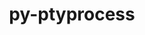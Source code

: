 ---
title: "py-ptyprocess"
layout: cache
categories: [package, develop]
meta: {"versions": ["0.7.0"], "compilers": ["gcc@=11.1.0", "gcc@=11.4.0", "gcc@=9.4.0", "oneapi@=2023.2.0", "oneapi@=2023.2.1"], "oss": ["ubuntu20.04"], "platforms": ["linux"], "targets": ["aarch64", "neoverse_v1", "ppc64le", "x86_64_v3"], "stacks": ["data-vis-sdk", "e4s", "e4s-arm", "e4s-neoverse_v1", "e4s-oneapi", "e4s-power", "root"], "num_specs": 59, "num_specs_by_stack": {"root": 59, "e4s-arm": 7, "e4s-neoverse_v1": 6, "e4s-power": 10, "data-vis-sdk": 11, "e4s": 15, "e4s-oneapi": 10}}
spec_details: [{"hash": "7ggnbqkndae6zz5y5p457d4kt6nz4oal", "compiler": "gcc@=11.4.0", "versions": ["0.7.0"], "os": "ubuntu20.04", "platform": "linux", "target": "aarch64", "variants": ["build_system=python_pip"], "stacks": ["root", "e4s-arm"], "size": "-", "tarball": "https://binaries.spack.io/develop/build_cache/linux-ubuntu20.04-aarch64/gcc-11.4.0/py-ptyprocess-0.7.0/linux-ubuntu20.04-aarch64-gcc-11.4.0-py-ptyprocess-0.7.0-7ggnbqkndae6zz5y5p457d4kt6nz4oal.spack"}, {"hash": "u65tpe2odp5cmt6sx73l4yd5zxmxzwf6", "compiler": "gcc@=11.4.0", "versions": ["0.7.0"], "os": "ubuntu20.04", "platform": "linux", "target": "aarch64", "variants": ["build_system=python_pip"], "stacks": ["root", "e4s-arm"], "size": "-", "tarball": "https://binaries.spack.io/develop/build_cache/linux-ubuntu20.04-aarch64/gcc-11.4.0/py-ptyprocess-0.7.0/linux-ubuntu20.04-aarch64-gcc-11.4.0-py-ptyprocess-0.7.0-u65tpe2odp5cmt6sx73l4yd5zxmxzwf6.spack"}, {"hash": "d7jx3whic2pf3xs7tua4c6gtnnipg5tv", "compiler": "gcc@=11.4.0", "versions": ["0.7.0"], "os": "ubuntu20.04", "platform": "linux", "target": "aarch64", "variants": ["build_system=python_pip"], "stacks": ["root", "e4s-arm"], "size": "-", "tarball": "https://binaries.spack.io/develop/build_cache/linux-ubuntu20.04-aarch64/gcc-11.4.0/py-ptyprocess-0.7.0/linux-ubuntu20.04-aarch64-gcc-11.4.0-py-ptyprocess-0.7.0-d7jx3whic2pf3xs7tua4c6gtnnipg5tv.spack"}, {"hash": "4nesn4oalrzormq752sl5gxymgkr6wsv", "compiler": "gcc@=11.4.0", "versions": ["0.7.0"], "os": "ubuntu20.04", "platform": "linux", "target": "aarch64", "variants": ["build_system=python_pip"], "stacks": ["root", "e4s-arm"], "size": "-", "tarball": "https://binaries.spack.io/develop/build_cache/linux-ubuntu20.04-aarch64/gcc-11.4.0/py-ptyprocess-0.7.0/linux-ubuntu20.04-aarch64-gcc-11.4.0-py-ptyprocess-0.7.0-4nesn4oalrzormq752sl5gxymgkr6wsv.spack"}, {"hash": "vjomra3adgacrkbsakazuumlg6bq6j7f", "compiler": "gcc@=11.4.0", "versions": ["0.7.0"], "os": "ubuntu20.04", "platform": "linux", "target": "aarch64", "variants": ["build_system=python_pip"], "stacks": ["root", "e4s-arm"], "size": "-", "tarball": "https://binaries.spack.io/develop/build_cache/linux-ubuntu20.04-aarch64/gcc-11.4.0/py-ptyprocess-0.7.0/linux-ubuntu20.04-aarch64-gcc-11.4.0-py-ptyprocess-0.7.0-vjomra3adgacrkbsakazuumlg6bq6j7f.spack"}, {"hash": "7h2wqczu4m3o4256xf4hcqrkszrn72sg", "compiler": "gcc@=11.4.0", "versions": ["0.7.0"], "os": "ubuntu20.04", "platform": "linux", "target": "aarch64", "variants": ["build_system=python_pip"], "stacks": ["root", "e4s-arm"], "size": "-", "tarball": "https://binaries.spack.io/develop/build_cache/linux-ubuntu20.04-aarch64/gcc-11.4.0/py-ptyprocess-0.7.0/linux-ubuntu20.04-aarch64-gcc-11.4.0-py-ptyprocess-0.7.0-7h2wqczu4m3o4256xf4hcqrkszrn72sg.spack"}, {"hash": "5vbo66qoc3oiwsa65ric4ttdqg5qebdb", "compiler": "gcc@=11.4.0", "versions": ["0.7.0"], "os": "ubuntu20.04", "platform": "linux", "target": "aarch64", "variants": ["build_system=python_pip"], "stacks": ["root", "e4s-arm"], "size": "-", "tarball": "https://binaries.spack.io/develop/build_cache/linux-ubuntu20.04-aarch64/gcc-11.4.0/py-ptyprocess-0.7.0/linux-ubuntu20.04-aarch64-gcc-11.4.0-py-ptyprocess-0.7.0-5vbo66qoc3oiwsa65ric4ttdqg5qebdb.spack"}, {"hash": "gcn2iv73vkkamsl62jyfdwhac44jzjbi", "compiler": "gcc@=11.4.0", "versions": ["0.7.0"], "os": "ubuntu20.04", "platform": "linux", "target": "neoverse_v1", "variants": ["build_system=python_pip"], "stacks": ["root", "e4s-neoverse_v1"], "size": "-", "tarball": "https://binaries.spack.io/develop/build_cache/linux-ubuntu20.04-neoverse_v1/gcc-11.4.0/py-ptyprocess-0.7.0/linux-ubuntu20.04-neoverse_v1-gcc-11.4.0-py-ptyprocess-0.7.0-gcn2iv73vkkamsl62jyfdwhac44jzjbi.spack"}, {"hash": "oq7eydazkurmb6h5gkd7tdget25ui7c2", "compiler": "gcc@=11.4.0", "versions": ["0.7.0"], "os": "ubuntu20.04", "platform": "linux", "target": "neoverse_v1", "variants": ["build_system=python_pip"], "stacks": ["root", "e4s-neoverse_v1"], "size": "-", "tarball": "https://binaries.spack.io/develop/build_cache/linux-ubuntu20.04-neoverse_v1/gcc-11.4.0/py-ptyprocess-0.7.0/linux-ubuntu20.04-neoverse_v1-gcc-11.4.0-py-ptyprocess-0.7.0-oq7eydazkurmb6h5gkd7tdget25ui7c2.spack"}, {"hash": "qcv2xokdtckeiyi5kzszuzaj6rpfolo5", "compiler": "gcc@=11.4.0", "versions": ["0.7.0"], "os": "ubuntu20.04", "platform": "linux", "target": "neoverse_v1", "variants": ["build_system=python_pip"], "stacks": ["root", "e4s-neoverse_v1"], "size": "-", "tarball": "https://binaries.spack.io/develop/build_cache/linux-ubuntu20.04-neoverse_v1/gcc-11.4.0/py-ptyprocess-0.7.0/linux-ubuntu20.04-neoverse_v1-gcc-11.4.0-py-ptyprocess-0.7.0-qcv2xokdtckeiyi5kzszuzaj6rpfolo5.spack"}, {"hash": "vndfexbrpp5x47n33mg46zy3ycpkl2hk", "compiler": "gcc@=11.4.0", "versions": ["0.7.0"], "os": "ubuntu20.04", "platform": "linux", "target": "neoverse_v1", "variants": ["build_system=python_pip"], "stacks": ["root", "e4s-neoverse_v1"], "size": "-", "tarball": "https://binaries.spack.io/develop/build_cache/linux-ubuntu20.04-neoverse_v1/gcc-11.4.0/py-ptyprocess-0.7.0/linux-ubuntu20.04-neoverse_v1-gcc-11.4.0-py-ptyprocess-0.7.0-vndfexbrpp5x47n33mg46zy3ycpkl2hk.spack"}, {"hash": "4hdxkxzed3ioosvb24pwayvpk4mc2jub", "compiler": "gcc@=11.4.0", "versions": ["0.7.0"], "os": "ubuntu20.04", "platform": "linux", "target": "neoverse_v1", "variants": ["build_system=python_pip"], "stacks": ["root", "e4s-neoverse_v1"], "size": "-", "tarball": "https://binaries.spack.io/develop/build_cache/linux-ubuntu20.04-neoverse_v1/gcc-11.4.0/py-ptyprocess-0.7.0/linux-ubuntu20.04-neoverse_v1-gcc-11.4.0-py-ptyprocess-0.7.0-4hdxkxzed3ioosvb24pwayvpk4mc2jub.spack"}, {"hash": "2udnk4rlfghfbdhvvjy76raq473srjkb", "compiler": "gcc@=11.4.0", "versions": ["0.7.0"], "os": "ubuntu20.04", "platform": "linux", "target": "neoverse_v1", "variants": ["build_system=python_pip"], "stacks": ["root", "e4s-neoverse_v1"], "size": "-", "tarball": "https://binaries.spack.io/develop/build_cache/linux-ubuntu20.04-neoverse_v1/gcc-11.4.0/py-ptyprocess-0.7.0/linux-ubuntu20.04-neoverse_v1-gcc-11.4.0-py-ptyprocess-0.7.0-2udnk4rlfghfbdhvvjy76raq473srjkb.spack"}, {"hash": "xpnao2p47wafgwazcnjflkjvcube7kiu", "compiler": "gcc@=9.4.0", "versions": ["0.7.0"], "os": "ubuntu20.04", "platform": "linux", "target": "ppc64le", "variants": ["build_system=python_pip"], "stacks": ["root", "e4s-power"], "size": "-", "tarball": "https://binaries.spack.io/develop/build_cache/linux-ubuntu20.04-ppc64le/gcc-9.4.0/py-ptyprocess-0.7.0/linux-ubuntu20.04-ppc64le-gcc-9.4.0-py-ptyprocess-0.7.0-xpnao2p47wafgwazcnjflkjvcube7kiu.spack"}, {"hash": "je6h7vmgyqus77wngkktjnzfr6nviz52", "compiler": "gcc@=9.4.0", "versions": ["0.7.0"], "os": "ubuntu20.04", "platform": "linux", "target": "ppc64le", "variants": ["build_system=python_pip"], "stacks": ["root", "e4s-power"], "size": "-", "tarball": "https://binaries.spack.io/develop/build_cache/linux-ubuntu20.04-ppc64le/gcc-9.4.0/py-ptyprocess-0.7.0/linux-ubuntu20.04-ppc64le-gcc-9.4.0-py-ptyprocess-0.7.0-je6h7vmgyqus77wngkktjnzfr6nviz52.spack"}, {"hash": "ip6taclsrx3dounzoru5vnnp3ucgqkcl", "compiler": "gcc@=9.4.0", "versions": ["0.7.0"], "os": "ubuntu20.04", "platform": "linux", "target": "ppc64le", "variants": ["build_system=python_pip"], "stacks": ["root", "e4s-power"], "size": "-", "tarball": "https://binaries.spack.io/develop/build_cache/linux-ubuntu20.04-ppc64le/gcc-9.4.0/py-ptyprocess-0.7.0/linux-ubuntu20.04-ppc64le-gcc-9.4.0-py-ptyprocess-0.7.0-ip6taclsrx3dounzoru5vnnp3ucgqkcl.spack"}, {"hash": "6quuxw6uitxb6n4mbvl4xbqeartign76", "compiler": "gcc@=9.4.0", "versions": ["0.7.0"], "os": "ubuntu20.04", "platform": "linux", "target": "ppc64le", "variants": ["build_system=python_pip"], "stacks": ["root", "e4s-power"], "size": "-", "tarball": "https://binaries.spack.io/develop/build_cache/linux-ubuntu20.04-ppc64le/gcc-9.4.0/py-ptyprocess-0.7.0/linux-ubuntu20.04-ppc64le-gcc-9.4.0-py-ptyprocess-0.7.0-6quuxw6uitxb6n4mbvl4xbqeartign76.spack"}, {"hash": "j3cawix66c7f4x2m4d6ifdgtgacllyjv", "compiler": "gcc@=9.4.0", "versions": ["0.7.0"], "os": "ubuntu20.04", "platform": "linux", "target": "ppc64le", "variants": ["build_system=python_pip"], "stacks": ["root", "e4s-power"], "size": "-", "tarball": "https://binaries.spack.io/develop/build_cache/linux-ubuntu20.04-ppc64le/gcc-9.4.0/py-ptyprocess-0.7.0/linux-ubuntu20.04-ppc64le-gcc-9.4.0-py-ptyprocess-0.7.0-j3cawix66c7f4x2m4d6ifdgtgacllyjv.spack"}, {"hash": "o5xqtoqbjtqjyx5z73zbfxz6dg6ptzo3", "compiler": "gcc@=9.4.0", "versions": ["0.7.0"], "os": "ubuntu20.04", "platform": "linux", "target": "ppc64le", "variants": ["build_system=python_pip"], "stacks": ["root", "e4s-power"], "size": "-", "tarball": "https://binaries.spack.io/develop/build_cache/linux-ubuntu20.04-ppc64le/gcc-9.4.0/py-ptyprocess-0.7.0/linux-ubuntu20.04-ppc64le-gcc-9.4.0-py-ptyprocess-0.7.0-o5xqtoqbjtqjyx5z73zbfxz6dg6ptzo3.spack"}, {"hash": "smumkg344h2fekcqvv2ui2hqd3vo4ydc", "compiler": "gcc@=9.4.0", "versions": ["0.7.0"], "os": "ubuntu20.04", "platform": "linux", "target": "ppc64le", "variants": ["build_system=python_pip"], "stacks": ["root", "e4s-power"], "size": "-", "tarball": "https://binaries.spack.io/develop/build_cache/linux-ubuntu20.04-ppc64le/gcc-9.4.0/py-ptyprocess-0.7.0/linux-ubuntu20.04-ppc64le-gcc-9.4.0-py-ptyprocess-0.7.0-smumkg344h2fekcqvv2ui2hqd3vo4ydc.spack"}, {"hash": "4hhmb3btm4qffchtydli7g3zxyllbzph", "compiler": "gcc@=9.4.0", "versions": ["0.7.0"], "os": "ubuntu20.04", "platform": "linux", "target": "ppc64le", "variants": ["build_system=python_pip"], "stacks": ["root", "e4s-power"], "size": "-", "tarball": "https://binaries.spack.io/develop/build_cache/linux-ubuntu20.04-ppc64le/gcc-9.4.0/py-ptyprocess-0.7.0/linux-ubuntu20.04-ppc64le-gcc-9.4.0-py-ptyprocess-0.7.0-4hhmb3btm4qffchtydli7g3zxyllbzph.spack"}, {"hash": "txlpirssbkqogqyxpl7uvjn4jjj5w57o", "compiler": "gcc@=9.4.0", "versions": ["0.7.0"], "os": "ubuntu20.04", "platform": "linux", "target": "ppc64le", "variants": ["build_system=python_pip"], "stacks": ["root", "e4s-power"], "size": "-", "tarball": "https://binaries.spack.io/develop/build_cache/linux-ubuntu20.04-ppc64le/gcc-9.4.0/py-ptyprocess-0.7.0/linux-ubuntu20.04-ppc64le-gcc-9.4.0-py-ptyprocess-0.7.0-txlpirssbkqogqyxpl7uvjn4jjj5w57o.spack"}, {"hash": "3qtejphi4vc63emhlkg6wepc7oixzatn", "compiler": "gcc@=9.4.0", "versions": ["0.7.0"], "os": "ubuntu20.04", "platform": "linux", "target": "ppc64le", "variants": ["build_system=python_pip"], "stacks": ["root", "e4s-power"], "size": "-", "tarball": "https://binaries.spack.io/develop/build_cache/linux-ubuntu20.04-ppc64le/gcc-9.4.0/py-ptyprocess-0.7.0/linux-ubuntu20.04-ppc64le-gcc-9.4.0-py-ptyprocess-0.7.0-3qtejphi4vc63emhlkg6wepc7oixzatn.spack"}, {"hash": "ww7hmdf3ldssu7vdycq2jgwzfmeuhp3d", "compiler": "gcc@=11.1.0", "versions": ["0.7.0"], "os": "ubuntu20.04", "platform": "linux", "target": "x86_64_v3", "variants": ["build_system=python_pip"], "stacks": ["root", "data-vis-sdk"], "size": "-", "tarball": "https://binaries.spack.io/develop/build_cache/linux-ubuntu20.04-x86_64_v3/gcc-11.1.0/py-ptyprocess-0.7.0/linux-ubuntu20.04-x86_64_v3-gcc-11.1.0-py-ptyprocess-0.7.0-ww7hmdf3ldssu7vdycq2jgwzfmeuhp3d.spack"}, {"hash": "ejf5n46xjtuusvwtanl7yrq764gdzrgm", "compiler": "gcc@=11.1.0", "versions": ["0.7.0"], "os": "ubuntu20.04", "platform": "linux", "target": "x86_64_v3", "variants": ["build_system=python_pip"], "stacks": ["root", "data-vis-sdk"], "size": "-", "tarball": "https://binaries.spack.io/develop/build_cache/linux-ubuntu20.04-x86_64_v3/gcc-11.1.0/py-ptyprocess-0.7.0/linux-ubuntu20.04-x86_64_v3-gcc-11.1.0-py-ptyprocess-0.7.0-ejf5n46xjtuusvwtanl7yrq764gdzrgm.spack"}, {"hash": "fmraz25kmpujt5py6yf45enkuvl7t4e5", "compiler": "gcc@=11.1.0", "versions": ["0.7.0"], "os": "ubuntu20.04", "platform": "linux", "target": "x86_64_v3", "variants": ["build_system=python_pip"], "stacks": ["root", "data-vis-sdk"], "size": "-", "tarball": "https://binaries.spack.io/develop/build_cache/linux-ubuntu20.04-x86_64_v3/gcc-11.1.0/py-ptyprocess-0.7.0/linux-ubuntu20.04-x86_64_v3-gcc-11.1.0-py-ptyprocess-0.7.0-fmraz25kmpujt5py6yf45enkuvl7t4e5.spack"}, {"hash": "ppih34u3bpeajdom3wxfewlvn6ryzx4a", "compiler": "gcc@=11.1.0", "versions": ["0.7.0"], "os": "ubuntu20.04", "platform": "linux", "target": "x86_64_v3", "variants": ["build_system=python_pip"], "stacks": ["root", "data-vis-sdk"], "size": "-", "tarball": "https://binaries.spack.io/develop/build_cache/linux-ubuntu20.04-x86_64_v3/gcc-11.1.0/py-ptyprocess-0.7.0/linux-ubuntu20.04-x86_64_v3-gcc-11.1.0-py-ptyprocess-0.7.0-ppih34u3bpeajdom3wxfewlvn6ryzx4a.spack"}, {"hash": "5xkaimqipq25edlvzqdvftd35onjer6a", "compiler": "gcc@=11.1.0", "versions": ["0.7.0"], "os": "ubuntu20.04", "platform": "linux", "target": "x86_64_v3", "variants": ["build_system=python_pip"], "stacks": ["root", "data-vis-sdk"], "size": "-", "tarball": "https://binaries.spack.io/develop/build_cache/linux-ubuntu20.04-x86_64_v3/gcc-11.1.0/py-ptyprocess-0.7.0/linux-ubuntu20.04-x86_64_v3-gcc-11.1.0-py-ptyprocess-0.7.0-5xkaimqipq25edlvzqdvftd35onjer6a.spack"}, {"hash": "ku3fgoqewqj7taxixemichukrtlh7577", "compiler": "gcc@=11.1.0", "versions": ["0.7.0"], "os": "ubuntu20.04", "platform": "linux", "target": "x86_64_v3", "variants": ["build_system=python_pip"], "stacks": ["root", "data-vis-sdk"], "size": "-", "tarball": "https://binaries.spack.io/develop/build_cache/linux-ubuntu20.04-x86_64_v3/gcc-11.1.0/py-ptyprocess-0.7.0/linux-ubuntu20.04-x86_64_v3-gcc-11.1.0-py-ptyprocess-0.7.0-ku3fgoqewqj7taxixemichukrtlh7577.spack"}, {"hash": "pifquyiqluyn7j6wnlbkslnq6bb34bi5", "compiler": "gcc@=11.1.0", "versions": ["0.7.0"], "os": "ubuntu20.04", "platform": "linux", "target": "x86_64_v3", "variants": ["build_system=python_pip"], "stacks": ["root", "data-vis-sdk"], "size": "-", "tarball": "https://binaries.spack.io/develop/build_cache/linux-ubuntu20.04-x86_64_v3/gcc-11.1.0/py-ptyprocess-0.7.0/linux-ubuntu20.04-x86_64_v3-gcc-11.1.0-py-ptyprocess-0.7.0-pifquyiqluyn7j6wnlbkslnq6bb34bi5.spack"}, {"hash": "cdu3rfwrilgbcsv3ie7balpra6asl2q7", "compiler": "gcc@=11.1.0", "versions": ["0.7.0"], "os": "ubuntu20.04", "platform": "linux", "target": "x86_64_v3", "variants": ["build_system=python_pip"], "stacks": ["root", "data-vis-sdk"], "size": "-", "tarball": "https://binaries.spack.io/develop/build_cache/linux-ubuntu20.04-x86_64_v3/gcc-11.1.0/py-ptyprocess-0.7.0/linux-ubuntu20.04-x86_64_v3-gcc-11.1.0-py-ptyprocess-0.7.0-cdu3rfwrilgbcsv3ie7balpra6asl2q7.spack"}, {"hash": "xp46xtx3lkatgye3jvwootw6nev63h6s", "compiler": "gcc@=11.1.0", "versions": ["0.7.0"], "os": "ubuntu20.04", "platform": "linux", "target": "x86_64_v3", "variants": ["build_system=python_pip"], "stacks": ["root", "data-vis-sdk"], "size": "-", "tarball": "https://binaries.spack.io/develop/build_cache/linux-ubuntu20.04-x86_64_v3/gcc-11.1.0/py-ptyprocess-0.7.0/linux-ubuntu20.04-x86_64_v3-gcc-11.1.0-py-ptyprocess-0.7.0-xp46xtx3lkatgye3jvwootw6nev63h6s.spack"}, {"hash": "4d2evszrlpk2qblusk5tzcls2oqn3v6c", "compiler": "gcc@=11.1.0", "versions": ["0.7.0"], "os": "ubuntu20.04", "platform": "linux", "target": "x86_64_v3", "variants": ["build_system=python_pip"], "stacks": ["root", "data-vis-sdk"], "size": "-", "tarball": "https://binaries.spack.io/develop/build_cache/linux-ubuntu20.04-x86_64_v3/gcc-11.1.0/py-ptyprocess-0.7.0/linux-ubuntu20.04-x86_64_v3-gcc-11.1.0-py-ptyprocess-0.7.0-4d2evszrlpk2qblusk5tzcls2oqn3v6c.spack"}, {"hash": "2eqwy6z7aa2po3kpulopi75mjyxf2snr", "compiler": "gcc@=11.1.0", "versions": ["0.7.0"], "os": "ubuntu20.04", "platform": "linux", "target": "x86_64_v3", "variants": ["build_system=python_pip"], "stacks": ["root", "data-vis-sdk"], "size": "-", "tarball": "https://binaries.spack.io/develop/build_cache/linux-ubuntu20.04-x86_64_v3/gcc-11.1.0/py-ptyprocess-0.7.0/linux-ubuntu20.04-x86_64_v3-gcc-11.1.0-py-ptyprocess-0.7.0-2eqwy6z7aa2po3kpulopi75mjyxf2snr.spack"}, {"hash": "5jjemyoz3nhfqvuzffjr2utsaexb7zd3", "compiler": "gcc@=11.4.0", "versions": ["0.7.0"], "os": "ubuntu20.04", "platform": "linux", "target": "x86_64_v3", "variants": ["build_system=python_pip"], "stacks": ["root", "e4s"], "size": "-", "tarball": "https://binaries.spack.io/develop/build_cache/linux-ubuntu20.04-x86_64_v3/gcc-11.4.0/py-ptyprocess-0.7.0/linux-ubuntu20.04-x86_64_v3-gcc-11.4.0-py-ptyprocess-0.7.0-5jjemyoz3nhfqvuzffjr2utsaexb7zd3.spack"}, {"hash": "auvvzjackhhthz5z2narc7zycj6fgawj", "compiler": "gcc@=11.4.0", "versions": ["0.7.0"], "os": "ubuntu20.04", "platform": "linux", "target": "x86_64_v3", "variants": ["build_system=python_pip"], "stacks": ["root", "e4s"], "size": "-", "tarball": "https://binaries.spack.io/develop/build_cache/linux-ubuntu20.04-x86_64_v3/gcc-11.4.0/py-ptyprocess-0.7.0/linux-ubuntu20.04-x86_64_v3-gcc-11.4.0-py-ptyprocess-0.7.0-auvvzjackhhthz5z2narc7zycj6fgawj.spack"}, {"hash": "zskofrhszhg3zgxl6vinfjqxkzc5pp4k", "compiler": "gcc@=11.4.0", "versions": ["0.7.0"], "os": "ubuntu20.04", "platform": "linux", "target": "x86_64_v3", "variants": ["build_system=python_pip"], "stacks": ["root", "e4s"], "size": "-", "tarball": "https://binaries.spack.io/develop/build_cache/linux-ubuntu20.04-x86_64_v3/gcc-11.4.0/py-ptyprocess-0.7.0/linux-ubuntu20.04-x86_64_v3-gcc-11.4.0-py-ptyprocess-0.7.0-zskofrhszhg3zgxl6vinfjqxkzc5pp4k.spack"}, {"hash": "lpmrowfbk6zilpa6oaclelgdvnclmlg3", "compiler": "gcc@=11.4.0", "versions": ["0.7.0"], "os": "ubuntu20.04", "platform": "linux", "target": "x86_64_v3", "variants": ["build_system=python_pip"], "stacks": ["root", "e4s"], "size": "-", "tarball": "https://binaries.spack.io/develop/build_cache/linux-ubuntu20.04-x86_64_v3/gcc-11.4.0/py-ptyprocess-0.7.0/linux-ubuntu20.04-x86_64_v3-gcc-11.4.0-py-ptyprocess-0.7.0-lpmrowfbk6zilpa6oaclelgdvnclmlg3.spack"}, {"hash": "fgjm7linyxnrsno4mvnnwniipfzlm442", "compiler": "gcc@=11.4.0", "versions": ["0.7.0"], "os": "ubuntu20.04", "platform": "linux", "target": "x86_64_v3", "variants": ["build_system=python_pip"], "stacks": ["root", "e4s"], "size": "-", "tarball": "https://binaries.spack.io/develop/build_cache/linux-ubuntu20.04-x86_64_v3/gcc-11.4.0/py-ptyprocess-0.7.0/linux-ubuntu20.04-x86_64_v3-gcc-11.4.0-py-ptyprocess-0.7.0-fgjm7linyxnrsno4mvnnwniipfzlm442.spack"}, {"hash": "2lq5ajw4ent3hfdiquschzycjvr5ha7g", "compiler": "gcc@=11.4.0", "versions": ["0.7.0"], "os": "ubuntu20.04", "platform": "linux", "target": "x86_64_v3", "variants": ["build_system=python_pip"], "stacks": ["root", "e4s"], "size": "-", "tarball": "https://binaries.spack.io/develop/build_cache/linux-ubuntu20.04-x86_64_v3/gcc-11.4.0/py-ptyprocess-0.7.0/linux-ubuntu20.04-x86_64_v3-gcc-11.4.0-py-ptyprocess-0.7.0-2lq5ajw4ent3hfdiquschzycjvr5ha7g.spack"}, {"hash": "24s5h2dyufoseg2eddclb3yvpergdzft", "compiler": "gcc@=11.4.0", "versions": ["0.7.0"], "os": "ubuntu20.04", "platform": "linux", "target": "x86_64_v3", "variants": ["build_system=python_pip"], "stacks": ["root", "e4s"], "size": "-", "tarball": "https://binaries.spack.io/develop/build_cache/linux-ubuntu20.04-x86_64_v3/gcc-11.4.0/py-ptyprocess-0.7.0/linux-ubuntu20.04-x86_64_v3-gcc-11.4.0-py-ptyprocess-0.7.0-24s5h2dyufoseg2eddclb3yvpergdzft.spack"}, {"hash": "2xwn3nm2wurgg4ro2ku6cqiu7ovolykd", "compiler": "gcc@=11.4.0", "versions": ["0.7.0"], "os": "ubuntu20.04", "platform": "linux", "target": "x86_64_v3", "variants": ["build_system=python_pip"], "stacks": ["root", "e4s"], "size": "-", "tarball": "https://binaries.spack.io/develop/build_cache/linux-ubuntu20.04-x86_64_v3/gcc-11.4.0/py-ptyprocess-0.7.0/linux-ubuntu20.04-x86_64_v3-gcc-11.4.0-py-ptyprocess-0.7.0-2xwn3nm2wurgg4ro2ku6cqiu7ovolykd.spack"}, {"hash": "2fh2venu5sftihy4mtxonbn7fvw6o5of", "compiler": "gcc@=11.4.0", "versions": ["0.7.0"], "os": "ubuntu20.04", "platform": "linux", "target": "x86_64_v3", "variants": ["build_system=python_pip"], "stacks": ["root", "e4s"], "size": "-", "tarball": "https://binaries.spack.io/develop/build_cache/linux-ubuntu20.04-x86_64_v3/gcc-11.4.0/py-ptyprocess-0.7.0/linux-ubuntu20.04-x86_64_v3-gcc-11.4.0-py-ptyprocess-0.7.0-2fh2venu5sftihy4mtxonbn7fvw6o5of.spack"}, {"hash": "7zwo42ne3iqs5mk43idab3rh5kih6jcv", "compiler": "gcc@=11.4.0", "versions": ["0.7.0"], "os": "ubuntu20.04", "platform": "linux", "target": "x86_64_v3", "variants": ["build_system=python_pip"], "stacks": ["root", "e4s"], "size": "-", "tarball": "https://binaries.spack.io/develop/build_cache/linux-ubuntu20.04-x86_64_v3/gcc-11.4.0/py-ptyprocess-0.7.0/linux-ubuntu20.04-x86_64_v3-gcc-11.4.0-py-ptyprocess-0.7.0-7zwo42ne3iqs5mk43idab3rh5kih6jcv.spack"}, {"hash": "2cx5hq6jbl6jvjsvgj5mkszy23fmpjdw", "compiler": "gcc@=11.4.0", "versions": ["0.7.0"], "os": "ubuntu20.04", "platform": "linux", "target": "x86_64_v3", "variants": ["build_system=python_pip"], "stacks": ["root", "e4s"], "size": "-", "tarball": "https://binaries.spack.io/develop/build_cache/linux-ubuntu20.04-x86_64_v3/gcc-11.4.0/py-ptyprocess-0.7.0/linux-ubuntu20.04-x86_64_v3-gcc-11.4.0-py-ptyprocess-0.7.0-2cx5hq6jbl6jvjsvgj5mkszy23fmpjdw.spack"}, {"hash": "mf6ri34mak4t4zx5m23vkabjqselu3qi", "compiler": "gcc@=11.4.0", "versions": ["0.7.0"], "os": "ubuntu20.04", "platform": "linux", "target": "x86_64_v3", "variants": ["build_system=python_pip"], "stacks": ["root", "e4s"], "size": "-", "tarball": "https://binaries.spack.io/develop/build_cache/linux-ubuntu20.04-x86_64_v3/gcc-11.4.0/py-ptyprocess-0.7.0/linux-ubuntu20.04-x86_64_v3-gcc-11.4.0-py-ptyprocess-0.7.0-mf6ri34mak4t4zx5m23vkabjqselu3qi.spack"}, {"hash": "g3mvci3rlhxm24xvlupxzl3e2f4w6o24", "compiler": "gcc@=11.4.0", "versions": ["0.7.0"], "os": "ubuntu20.04", "platform": "linux", "target": "x86_64_v3", "variants": ["build_system=python_pip"], "stacks": ["root", "e4s"], "size": "-", "tarball": "https://binaries.spack.io/develop/build_cache/linux-ubuntu20.04-x86_64_v3/gcc-11.4.0/py-ptyprocess-0.7.0/linux-ubuntu20.04-x86_64_v3-gcc-11.4.0-py-ptyprocess-0.7.0-g3mvci3rlhxm24xvlupxzl3e2f4w6o24.spack"}, {"hash": "ja4eklddvxh5rrejqi5dzyawgq74kg56", "compiler": "gcc@=11.4.0", "versions": ["0.7.0"], "os": "ubuntu20.04", "platform": "linux", "target": "x86_64_v3", "variants": ["build_system=python_pip"], "stacks": ["root", "e4s"], "size": "-", "tarball": "https://binaries.spack.io/develop/build_cache/linux-ubuntu20.04-x86_64_v3/gcc-11.4.0/py-ptyprocess-0.7.0/linux-ubuntu20.04-x86_64_v3-gcc-11.4.0-py-ptyprocess-0.7.0-ja4eklddvxh5rrejqi5dzyawgq74kg56.spack"}, {"hash": "i6rgty6wszlw6db5npvmrrjhs76qrh2p", "compiler": "gcc@=11.4.0", "versions": ["0.7.0"], "os": "ubuntu20.04", "platform": "linux", "target": "x86_64_v3", "variants": ["build_system=python_pip"], "stacks": ["root", "e4s"], "size": "-", "tarball": "https://binaries.spack.io/develop/build_cache/linux-ubuntu20.04-x86_64_v3/gcc-11.4.0/py-ptyprocess-0.7.0/linux-ubuntu20.04-x86_64_v3-gcc-11.4.0-py-ptyprocess-0.7.0-i6rgty6wszlw6db5npvmrrjhs76qrh2p.spack"}, {"hash": "j42lqenulczoe5ckzkztlxytz3sofjd6", "compiler": "oneapi@=2023.2.0", "versions": ["0.7.0"], "os": "ubuntu20.04", "platform": "linux", "target": "x86_64_v3", "variants": ["build_system=python_pip"], "stacks": ["root", "e4s-oneapi"], "size": "-", "tarball": "https://binaries.spack.io/develop/build_cache/linux-ubuntu20.04-x86_64_v3/oneapi-2023.2.0/py-ptyprocess-0.7.0/linux-ubuntu20.04-x86_64_v3-oneapi-2023.2.0-py-ptyprocess-0.7.0-j42lqenulczoe5ckzkztlxytz3sofjd6.spack"}, {"hash": "bjt55xsb7twy2522lcdz4x4a5a3gxboh", "compiler": "oneapi@=2023.2.0", "versions": ["0.7.0"], "os": "ubuntu20.04", "platform": "linux", "target": "x86_64_v3", "variants": ["build_system=python_pip"], "stacks": ["root", "e4s-oneapi"], "size": "-", "tarball": "https://binaries.spack.io/develop/build_cache/linux-ubuntu20.04-x86_64_v3/oneapi-2023.2.0/py-ptyprocess-0.7.0/linux-ubuntu20.04-x86_64_v3-oneapi-2023.2.0-py-ptyprocess-0.7.0-bjt55xsb7twy2522lcdz4x4a5a3gxboh.spack"}, {"hash": "jsse5a62v65id67caopdrjk7ne3rfcoe", "compiler": "oneapi@=2023.2.1", "versions": ["0.7.0"], "os": "ubuntu20.04", "platform": "linux", "target": "x86_64_v3", "variants": ["build_system=python_pip"], "stacks": ["root", "e4s-oneapi"], "size": "-", "tarball": "https://binaries.spack.io/develop/build_cache/linux-ubuntu20.04-x86_64_v3/oneapi-2023.2.1/py-ptyprocess-0.7.0/linux-ubuntu20.04-x86_64_v3-oneapi-2023.2.1-py-ptyprocess-0.7.0-jsse5a62v65id67caopdrjk7ne3rfcoe.spack"}, {"hash": "jnmsf4zzeapv3dt2lkzyw53alicghxb4", "compiler": "oneapi@=2023.2.1", "versions": ["0.7.0"], "os": "ubuntu20.04", "platform": "linux", "target": "x86_64_v3", "variants": ["build_system=python_pip"], "stacks": ["root", "e4s-oneapi"], "size": "-", "tarball": "https://binaries.spack.io/develop/build_cache/linux-ubuntu20.04-x86_64_v3/oneapi-2023.2.1/py-ptyprocess-0.7.0/linux-ubuntu20.04-x86_64_v3-oneapi-2023.2.1-py-ptyprocess-0.7.0-jnmsf4zzeapv3dt2lkzyw53alicghxb4.spack"}, {"hash": "rczemjdackiqehmygew3x45iyvc2fjgb", "compiler": "oneapi@=2023.2.1", "versions": ["0.7.0"], "os": "ubuntu20.04", "platform": "linux", "target": "x86_64_v3", "variants": ["build_system=python_pip"], "stacks": ["root", "e4s-oneapi"], "size": "-", "tarball": "https://binaries.spack.io/develop/build_cache/linux-ubuntu20.04-x86_64_v3/oneapi-2023.2.1/py-ptyprocess-0.7.0/linux-ubuntu20.04-x86_64_v3-oneapi-2023.2.1-py-ptyprocess-0.7.0-rczemjdackiqehmygew3x45iyvc2fjgb.spack"}, {"hash": "t2x6gxvrecn3wl4yo2rawepgdzefkkp2", "compiler": "oneapi@=2023.2.1", "versions": ["0.7.0"], "os": "ubuntu20.04", "platform": "linux", "target": "x86_64_v3", "variants": ["build_system=python_pip"], "stacks": ["root", "e4s-oneapi"], "size": "-", "tarball": "https://binaries.spack.io/develop/build_cache/linux-ubuntu20.04-x86_64_v3/oneapi-2023.2.1/py-ptyprocess-0.7.0/linux-ubuntu20.04-x86_64_v3-oneapi-2023.2.1-py-ptyprocess-0.7.0-t2x6gxvrecn3wl4yo2rawepgdzefkkp2.spack"}, {"hash": "7euulcb3jbulbkvzb7irziboj6ujbwhk", "compiler": "oneapi@=2023.2.1", "versions": ["0.7.0"], "os": "ubuntu20.04", "platform": "linux", "target": "x86_64_v3", "variants": ["build_system=python_pip"], "stacks": ["root", "e4s-oneapi"], "size": "-", "tarball": "https://binaries.spack.io/develop/build_cache/linux-ubuntu20.04-x86_64_v3/oneapi-2023.2.1/py-ptyprocess-0.7.0/linux-ubuntu20.04-x86_64_v3-oneapi-2023.2.1-py-ptyprocess-0.7.0-7euulcb3jbulbkvzb7irziboj6ujbwhk.spack"}, {"hash": "lpzhlwonpfzaqnhf2plpm3fiofycmdtt", "compiler": "oneapi@=2023.2.1", "versions": ["0.7.0"], "os": "ubuntu20.04", "platform": "linux", "target": "x86_64_v3", "variants": ["build_system=python_pip"], "stacks": ["root", "e4s-oneapi"], "size": "-", "tarball": "https://binaries.spack.io/develop/build_cache/linux-ubuntu20.04-x86_64_v3/oneapi-2023.2.1/py-ptyprocess-0.7.0/linux-ubuntu20.04-x86_64_v3-oneapi-2023.2.1-py-ptyprocess-0.7.0-lpzhlwonpfzaqnhf2plpm3fiofycmdtt.spack"}, {"hash": "oewj27qwb436kzjus4roxqmvdemrib4l", "compiler": "oneapi@=2023.2.1", "versions": ["0.7.0"], "os": "ubuntu20.04", "platform": "linux", "target": "x86_64_v3", "variants": ["build_system=python_pip"], "stacks": ["root", "e4s-oneapi"], "size": "-", "tarball": "https://binaries.spack.io/develop/build_cache/linux-ubuntu20.04-x86_64_v3/oneapi-2023.2.1/py-ptyprocess-0.7.0/linux-ubuntu20.04-x86_64_v3-oneapi-2023.2.1-py-ptyprocess-0.7.0-oewj27qwb436kzjus4roxqmvdemrib4l.spack"}, {"hash": "simvvwsfolyu5ai3cyofxnmsnt5whymu", "compiler": "oneapi@=2023.2.1", "versions": ["0.7.0"], "os": "ubuntu20.04", "platform": "linux", "target": "x86_64_v3", "variants": ["build_system=python_pip"], "stacks": ["root", "e4s-oneapi"], "size": "-", "tarball": "https://binaries.spack.io/develop/build_cache/linux-ubuntu20.04-x86_64_v3/oneapi-2023.2.1/py-ptyprocess-0.7.0/linux-ubuntu20.04-x86_64_v3-oneapi-2023.2.1-py-ptyprocess-0.7.0-simvvwsfolyu5ai3cyofxnmsnt5whymu.spack"}]
---